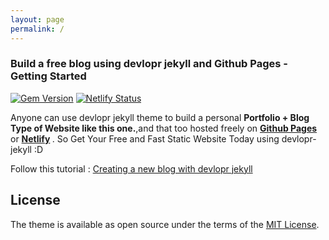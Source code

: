 ```yaml
---
layout: page
permalink: /
---
```


### Build a free blog using devlopr jekyll and Github Pages - Getting Started

[![Gem Version](https://badge.fury.io/rb/devlopr.svg)](https://badge.fury.io/rb/devlopr)
[![Netlify Status](https://api.netlify.com/api/v1/badges/4232ac2b-63e0-4c78-92e0-e95aad5ab8c3/deploy-status)](https://app.netlify.com/sites/devlopr/deploys)

Anyone can use devlopr jekyll theme to build a personal <strong>Portfolio + Blog Type of Website like this one.</strong>,and that too hosted freely on <b>[Github Pages](https://pages.github.com)</b> or <b>[Netlify](https://netlify.com) </b>. So Get Your Free and Fast Static Website Today using devlopr-jekyll :D

Follow this tutorial : [Creating a new blog with devlopr jekyll](https://sujaykundu.com/jekyll/2019/06/22/building-a-blog-using-devlopr-jekyll-theme.html)

## License

The theme is available as open source under the terms of the [MIT License](https://opensource.org/licenses/MIT).



